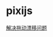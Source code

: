 # pixijs

[解决拖动漂移问题](https://stackoverflow.com/questions/31786906/pixi-js-images-jump-when-dragged)
